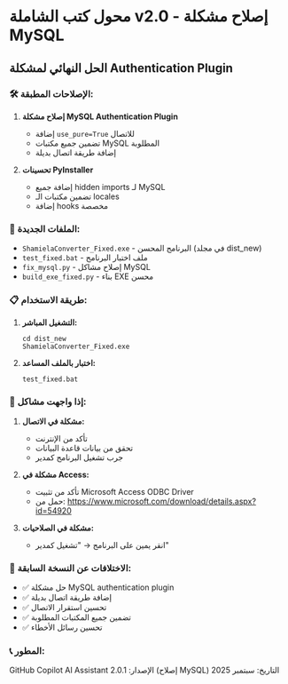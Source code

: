 # محول كتب الشاملة v2.0 - إصلاح مشكلة MySQL

## الحل النهائي لمشكلة Authentication Plugin

### 🛠️ الإصلاحات المطبقة:

1. **إصلاح مشكلة MySQL Authentication Plugin**
   - إضافة `use_pure=True` للاتصال
   - تضمين جميع مكتبات MySQL المطلوبة
   - إضافة طريقة اتصال بديلة

2. **تحسينات PyInstaller**
   - إضافة جميع hidden imports لـ MySQL
   - تضمين مكتبات الـ locales
   - إضافة hooks مخصصة

### 🚀 الملفات الجديدة:

- `ShamielaConverter_Fixed.exe` - البرنامج المحسن (في مجلد dist_new)
- `test_fixed.bat` - ملف اختبار البرنامج
- `fix_mysql.py` - إصلاح مشاكل MySQL
- `build_exe_fixed.py` - بناء EXE محسن

### 📋 طريقة الاستخدام:

1. **التشغيل المباشر:**
   ```
   cd dist_new
   ShamielaConverter_Fixed.exe
   ```

2. **اختبار بالملف المساعد:**
   ```
   test_fixed.bat
   ```

### 🔧 إذا واجهت مشاكل:

1. **مشكلة في الاتصال:**
   - تأكد من الإنترنت
   - تحقق من بيانات قاعدة البيانات
   - جرب تشغيل البرنامج كمدير

2. **مشكلة في Access:**
   - تأكد من تثبيت Microsoft Access ODBC Driver
   - حمل من: https://www.microsoft.com/download/details.aspx?id=54920

3. **مشكلة في الصلاحيات:**
   - انقر يمين على البرنامج → "تشغيل كمدير"

### 🎯 الاختلافات عن النسخة السابقة:

- ✅ حل مشكلة MySQL authentication plugin
- ✅ إضافة طريقة اتصال بديلة
- ✅ تحسين استقرار الاتصال
- ✅ تضمين جميع المكتبات المطلوبة
- ✅ تحسين رسائل الأخطاء

### 📞 المطور:
GitHub Copilot AI Assistant
الإصدار: 2.0.1 (إصلاح MySQL)
التاريخ: سبتمبر 2025